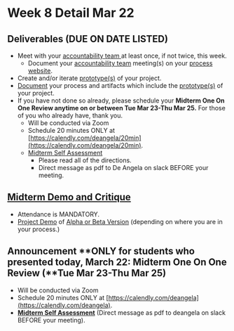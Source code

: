 # Week 8 Detail Mar 22

## Deliverables \(DUE ON DATE LISTED\)

* Meet with your [accountability team ](../assignments/accountability_partner.md)at least once, if not twice, this week.
  * Document your [accountability team](../assignments/accountability_partner.md) meeting\(s\) on your [process website](../website.md).
* Create and/or iterate [prototype\(s\)](../project_plan/) of your project.
* [Document](../website.md) your process and artifacts which include the [prototype\(s\)](../project_plan/) of your project.
* If you have not done so already, please schedule your **Midterm One On One Review anytime on or between Tue Mar 23-Thu Mar 25.** For those of you who already have, thank you.
  * Will be conducted via Zoom
  * Schedule 20 minutes ONLY at [https://calendly.com/deangela/20min](https://calendly.com/deangela/20min). 
  * [Midterm Self Assessment](../end_of_semester_deliverables/midterm_self_assessment.md) 
    * Please read all of the directions. 
    * Direct message as pdf to De Angela on slack BEFORE your meeting.

## [**Midterm Demo and Critique**](../critiques-demos-presentations-and-exhibition/midterm-project-demo-instructions.md)

* Attendance is MANDATORY.
* [Project Demo](../critiques-demos-presentations-and-exhibition/project_demo.md) of [Alpha or Beta Version](../project_plan/project_versions.md) \(depending on where you are in your process.\)

## Announcement **ONLY for students who presented today, March 22: Midterm One On One Review \(**Tue Mar 23-Thu Mar 25\)

* Will be conducted via Zoom
* Schedule 20 minutes ONLY at [https://calendly.com/deangela](https://calendly.com/deangela).
* [**Midterm Self Assessment**](../end_of_semester_deliverables/midterm_self_assessment.md) \(Direct message as pdf to deangela on slack BEFORE your meeting\).

